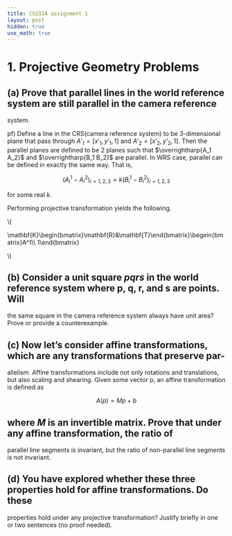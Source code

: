 ```yaml
---
title: CS231A assignment 1
layout: post
hidden: true
use_math: true
---
```


# 1. Projective Geometry Problems

## (a) Prove that parallel lines in the world reference system are still parallel in the camera reference
system.

pf) Define a line in the CRS(camera reference system) to be 3-dimensional plane that pass through $A’_1=[x’_1, y’_1, 1]$ and $A’_2=[x’_2, y’_2, 1]$. Then the parallel planes are defined to be 2 planes such that $\overrightharp{A_1 A_2}$ and $\overrightharp{B_1 B_2}$ are parallel. In WRS case, parallel can be defined in exactly the same way. That is,

$$
(A^1_i-A^2_i)_{i=1,2,3}=k(B^1_i-B^2_i)_{i=1,2,3}
$$

for some real $k$.

Performing projective transformation yields the following.

\\(

\mathbf{K}\begin{bmatrix}\mathbf{R}&\mathbf{T}\end{bmatrix}\begein{bmatrix}A^1\\\ 1\end{bmatrix}

\\)

## (b) Consider a unit square $pqrs$ in the world reference system where p, q, r, and s are points. Will
the same square in the camera reference system always have unit area? Prove or provide a
counterexample.

## (c) Now let’s consider affine transformations, which are any transformations that preserve par-
allelism. Affine transformations include not only rotations and translations, but also scaling
and shearing. Given some vector p, an affine transformation is defined as

$$
A(p) = Mp + b
$$

## where $M$ is an invertible matrix. Prove that under any affine transformation, the ratio of
parallel line segments is invariant, but the ratio of non-parallel line segments is not invariant.

## (d) You have explored whether these three properties hold for affine transformations. Do these
properties hold under any projective transformation? Justify briefly in one or two sentences
(no proof needed).
